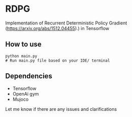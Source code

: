 # RDPG
Implementation of Recurrent Deterministic Policy Gradient (https://arxiv.org/abs/1512.04455).) in Tensorflow

## How to use

```
python main.py
# Run main.py file based on your IDE/ terminal
```

## Dependencies
- Tensorflow
- OpenAi gym
- Mujoco

Let me know if there are any issues and clarifications
